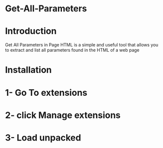 # Get-All-Parameters

# Introduction
Get All Parameters in Page HTML is a simple and useful tool that allows you to extract and list all parameters found in the HTML of a web page

# Installation
# 1- Go To extensions 
# 2- click Manage extensions
# 3- Load unpacked
